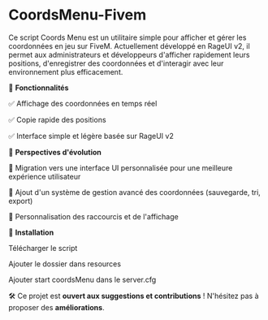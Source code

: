 # CoordsMenu-Fivem

Ce script Coords Menu est un utilitaire simple pour afficher et gérer les coordonnées en jeu sur FiveM. Actuellement développé en RageUI v2, il permet aux administrateurs et développeurs d'afficher rapidement leurs positions, d'enregistrer des coordonnées et d'interagir avec leur environnement plus efficacement.

🔧 **Fonctionnalités**

✅ Affichage des coordonnées en temps réel

✅ Copie rapide des positions

✅ Interface simple et légère basée sur RageUI v2

🚀 **Perspectives d'évolution**

🔹 Migration vers une interface UI personnalisée pour une meilleure expérience utilisateur

🔹 Ajout d'un système de gestion avancé des coordonnées (sauvegarde, tri, export)

🔹 Personnalisation des raccourcis et de l'affichage

📌 **Installation**

Télécharger le script

Ajouter le dossier dans resources

Ajouter start coordsMenu dans le server.cfg

🛠️ Ce projet est **ouvert aux suggestions et contributions** ! N'hésitez pas à proposer des **améliorations**.
